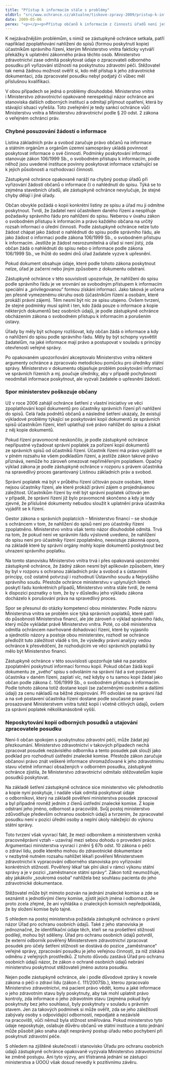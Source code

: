 ```yaml
---
title: "Přístup k informacím stále s problémy"
oldUrl: "src/www.ochrance.cz/aktualne/tiskove-zpravy-2009/pristup-k-informacim-stale-s-problemy"
date: 2009-05-06
perex: "<p></p><p>Přístup občanů k informacím z činnosti úřadů není ještě stále dostatečný. Lidé se na ochránce obracejí v mnoha případech, kdy jim úřady mnohdy bezdůvodně odmítají informace poskytnout, nebo žádost o informaci chybně vyhodnotí. Občané se dostávají do situací, kdy právě kvůli neposkytnutým informacím nemají v řízení rovnocenné postavení a úřady jim tímto způsobem upírají jedno ze základních práv &ndash; právo na spravedlivý proces.</p>"
---
```


<!-- imported from the old website -->

<p>K nejzávažnějším problémům, s nimiž se zástupkyně ochránce setkala, patří například zpoplatňování nahlížení do spisů (formou poskytnutí kopie) účastníkům správního řízení, kterým Ministerstvo vnitra fakticky vytváří překážky k uplatnění zákonného práva těchto osob. Ministerstvo zdravotnictví zase odmítá poskytovat údaje o zpracovateli odborného posudku při vyřizování stížností na poskytnutou zdravotní péči. Stěžovatel tak nemá žádnou možnost ověřit si, kdo měl přístup k jeho zdravotnické dokumentaci, zda zpracovatel posudku nebyl podjatý či vůbec měl příslušnou kvalifikaci.</p><p>V obou případech se jedná o problémy dlouhodobé. Ministerstvo vnitra i Ministerstvo zdravotnictví opakovaně nerespektují názor ochránce ani stanoviska dalších odborných institucí a odmítají přijmout opatření, která by stávající situaci vyřešila. Toto zveřejnění je tedy sankcí ochránce vůči Ministerstvu vnitra a Ministerstvu zdravotnictví podle § 20 odst. 2 zákona o veřejném ochránci práv.</p><h3>Chybné posuzování žádostí o informace</h3><p>Listina základních práv a svobod zaručuje právo občanů na informace a státním orgánům a orgánům územní samosprávy ukládá povinnost poskytovat informace o své činnosti. Podmínky poskytování informací stanovuje zákon 106/1999 Sb., o svobodném přístupu k informacím, podle něhož jsou uvedené instituce povinny poskytovat informace vztahující se k jejich působnosti a rozhodovací činnosti.</p><p>Zástupkyně ochránce opakovaně naráží na chybný postup úřadů při vyřizování žádostí občanů o informace či o nahlédnutí do spisu. Týká se to zejména stavebních úřadů, ale zástupkyně ochránce nevylučuje, že stejné chyby dělají i jiné úřady.</p><p>Občan obvykle požádá o kopii konkrétní listiny ze spisu a úřad mu ji odmítne poskytnout. Tvrdí, že žadatel není účastníkem daného řízení a nesplňuje požadavky správního řádu pro nahlížení do spisu. Neberou v úvahu zákon o svobodném přístupu k informacím a právo každého občana na určitý rozsah informací o úřední činnosti. Podle zástupkyně ochránce nelze tuto žádost chápat jako žádost o nahlédnutí do spisu podle správního řádu, ale jako žádost o informaci podle zákona 106/1999 Sb., o svobodném přístupu k informacím. Jestliže je žádost nesrozumitelná a úřad si není jistý, zda občan žádá o nahlédnutí do spisu nebo o informace podle zákona 106/1999 Sb., ve lhůtě do sedmi dnů úřad žadatele vyzve k upřesnění.</p><p>Pokud dokument obsahuje údaje, které podle tohoto zákona poskytnout nelze, úřad je začerní nebo jiným způsobem z dokumentu odstraní.</p><p>Zástupkyně ochránce v této souvislosti upozorňuje, že nahlížení do spisu podle správního řádu je ve srovnání se svobodným přístupem k informacím speciální a „privilegovanou“ formou získání informací. Jako taková je určena jen přesně vymezenému okruhu osob (účastníkům řízení a osobám, které prokáží právní zájem). Těm nesmí být nic ze spisu utajeno. Ovšem tvrzení, že stejné podmínky musí splnit i ten, kdo žádá pouze o informace a kopie některých dokumentů bez osobních údajů, je podle zástupkyně ochránce obcházením zákona o svobodném přístupu k informacím a porušením ústavy.</p><p>Úřady by měly být schopny rozlišovat, kdy občan žádá o informace a kdy o nahlížení do spisu podle správního řádu. Měly by být schopny vysvětlit žadatelům, na jaké informace mají právo a postupovat v souladu s principy otevřenosti veřejné správy.</p><p>Po opakovaném upozorňování akceptovalo Ministerstvo vnitra některé argumenty ochránce a zpracovalo metodickou pomůcku pro úředníky státní správy. Ministerstvo v dokumentu objasňuje problém poskytování informací ve správních řízeních a mj. poučuje úředníky, aby v případě pochybností neodmítali informace poskytnout, ale vyzvali žadatele o upřesnění žádosti.</p><h3>Spor ministerstev poškozuje občany</h3><p>Už v roce 2006 zahájil ochránce šetření z vlastní iniciativy ve věci zpoplatňování kopií dokumentů pro účastníky správních řízení při nahlížení do spisů. Celá řada podnětů občanů a následné šetření ukázaly, že existují výkladové problémy týkající se poskytování kopií dokumentů ze správních spisů účastníkům řízení, kteří uplatňují své právo nahlížet do spisu a získat z něj kopie dokumentů.</p><p>Pokud řízení pravomocně neskončilo, je podle zástupkyně ochránce nepřípustné vyžadovat správní poplatek za pořízení kopií dokumentů ze správních spisů od účastníků řízení. Účastník řízení má právo vyjádřit se v plném rozsahu ke všem podkladům řízení, a jestliže zákon takové právo přiznává, nemůže ho zároveň omezovat nepřiměřeným poplatkem. Opačný výklad zákona je podle zástupkyně ochránce v rozporu s právem účastníka na spravedlivý proces garantovaný Listinou základních práv a svobod. </p><p>Správní poplatek má být v průběhu řízení účtován pouze osobám, které nejsou účastníky řízení, ale které prokáží právní zájem o projednávanou záležitost. Účastníkům řízení by měl být správní poplatek účtován jen v případě, že správní řízení již bylo pravomocně skončeno a kdy je tedy zjevné, že příslušné dokumenty nebudou sloužit k uplatnění práva účastníka vyjádřit se k řízení.</p><p>Gestor zákona o správních poplatcích – Ministerstvo financí – se shoduje s ochráncem v tom, že nahlížení do spisů není pro účastníky řízení zpoplatněno. Ministerstvo vnitra však tento názor dlouhodobě odmítá. Trvá na tom, že pokud není ve správním řádu výslovně uvedeno, že nahlížení do spisu není pro účastníky řízení zpoplatněno, neexistuje zákonná opora, na základě které by správní orgány mohly kopie dokumentů poskytnout bez uhrazení správního poplatku.</p><p>Na tomto stanovisku Ministerstvo vnitra trvá i přes opakovaná upozornění zástupkyně ochránce, že žádný zákon nesmí být aplikován způsobem, který by byl v rozporu s ochranou základních práv a svobod a s ústavními principy, což ostatně potvrzují i rozhodnutí Ústavního soudu a Nejvyššího správního soudu. Přestože ochránce ministerstvu v uplynulých letech poskytl řadu konkrétních případů, Ministerstvo vnitra stále tvrdí, že nemá k dispozici poznatky o tom, že by v důsledku jeho výkladu zákona docházelo k porušování práva na spravedlivý proces.</p><p>Spor se přesunul do otázky kompetencí obou ministerstev. Podle názoru Ministerstva vnitra se problém sice týká správních poplatků, které patří do působnosti Ministerstva financí, ale jde zároveň o výklad správního řádu, který může vykládat právě Ministerstvo vnitra. Poté, co obě ministerstva odmítla ochráncem navrhované dohadovací řízení, které by vyjasnilo a sjednotilo názory a postoje obou ministerstev, rozhodl se ochránce předložit tuto záležitost vládě s tím, že výsledky právní analýzy vedou ochránce k přesvědčení, že rozhodujícím ve věci správních poplatků by mělo být Ministerstvo financí.</p><p>Zástupkyně ochránce v této souvislosti upozorňuje také na paradox zpoplatnění poskytnutí informací formou kopií. Pokud občan žádá kopii dokumentu ze „svého“ spisu s odvoláním na správní řád a své postavení účastníka v daném řízení, zaplatí víc, než kdyby o tu samou kopii žádal jako občan podle zákona č. 106/1999 Sb., o svobodném přístupu k informacím. Podle tohoto zákona totiž dostane kopii (se začerněnými osobními a dalšími údaji) za cenu nákladů na běžné zkopírování. Při odvolání se na správní řád a na své postavení účastníka řízení dostane podle současné praxe prosazované Ministerstvem vnitra tutéž kopii i včetně citlivých údajů, ovšem za správní poplatek několikanásobně vyšší.</p><h3>Neposkytování kopií odborných posudků a utajování zpracovatele posudku</h3><p>Není-li občan spokojen s poskytnutou zdravotní péčí, může žádat její přezkoumání. Ministerstvo zdravotnictví v takových případech nechá zpracovat posudek nezávislého odborníka a tento posudek pak slouží jako podklad pro rozhodnutí ústřední znalecké komise. Přestože zákon zaručuje občanovi právo znát veškeré informace shromažďované k jeho zdravotnímu stavu včetně informací obsažených v odborném posudku, zástupkyně ochránce zjistila, že Ministerstvo zdravotnictví odmítalo stěžovatelům kopie posudků poskytovat.</p><p>Na základě šetření zástupkyně ochránce sice ministerstvo věc přehodnotilo a kopie nyní poskytuje, i nadále však odmítá poskytovat údaje o odborníkovi, který na základě pověření ministerstva posudek zpracoval a byl případně rovněž jedním z členů ústřední znalecké komise. Z kopie odstraní jeho jméno, odbornost a pracoviště. Svůj postoj ministerstvo zdůvodňuje především ochranou osobních údajů a tvrzením, že zpracovatel posudku není v pozici úřední osoby a neplní úkoly náležející do výkonu státní správy.</p><p>Toto tvrzení však vyvrací fakt, že mezi odborníkem a ministerstvem vzniká pracovněprávní vztah &ndash; uzavírají mezi sebou dohodu o provedení práce. Argumentaci ministerstva vyvrací i znění § 67b odst. 10 zákona o péči o zdraví lidu, podle kterého mohou do zdravotnické dokumentace v nezbytně nutném rozsahu nahlížet lékaři pověření Ministerstvem zdravotnictví k vypracování odborného stanoviska pro vyřizování konkrétních stížností. Pověřený lékař tak plní úkol v rámci výkonu státní správy a je v pozici „zaměstnance státní správy“. Zákon totiž neumožňuje, aby jakákoliv „soukromá osoba“ nahlížela bez souhlasu pacienta do jeho zdravotnické dokumentace.</p><p>Stěžovatel může být mimoto pozván na jednání znalecké komise a zde se seznámit s jednotlivými členy komise, zjistit jejich jména i odbornost. Je proto zcela zřejmé, že ani vyhláška o znaleckých komisích nepředpokládá, že by složení komise bylo tajné.</p><p>S ohledem na postoj ministerstva požádala zástupkyně ochránce o právní názor Úřad pro ochranu osobních údajů. Také z jeho stanoviska je jednoznačné, že identifikační údaje těch, kteří se na prošetření stížností podílejí, mohou být sděleny. Úřad pro ochranu osobních údajů potvrdil, že externí odborník pověřený Ministerstvem zdravotnictví zpracovat posudek pro účely šetření stížnosti se dostává do pozice „zaměstnance“ veřejné správy, zpracování posudku je jeho veřejnou činností, za niž získává odměnu z veřejných prostředků. Z tohoto důvodu zastává Úřad pro ochranu osobních údajů názor, že zákon o ochraně osobních údajů nebrání ministerstvu poskytnout stěžovateli jméno autora posudku.</p><p>Nejen podle zástupkyně ochránce, ale i podle důvodové zprávy k novele zákona o péči o zdraví lidu (zákon č. 111/2007Sb.), kterou zpracovalo Ministerstvo zdravotnictví, má pacient právo vědět, komu a jaké informace o jeho zdravotním stavu byly poskytnuty, aby tak mohl uplatnit právo kontroly, zda informace o jeho zdravotním stavu (zejména pokud byly poskytnuty bez jeho souhlasu), byly poskytnuty v souladu s právním stavem. Jen za takových podmínek si může ověřit, zda se jeho záležitostí zabývaly osoby s odpovídající odborností, nepodjaté a nezávislé na pracovišti, vůči němuž byla stížnost směřována. Pokud ministerstvo tyto údaje neposkytuje, oslabuje důvěru občanů ve státní instituce a toto jednání může působit jako snaha utajit nesprávný postup úřadu nebo pochybení při poskytnutí zdravotní péče.</p><p>S ohledem na zjištěné skutečnosti i stanovisko Úřadu pro ochranu osobních údajů zástupkyně ochránce opakovaně vyzývala Ministerstvo zdravotnictví ke změně postupu. Ani tyto výzvy, ani třístranná jednání se zástupci ministerstva a ÚOOÚ však dosud nevedly k pozitivnímu závěru.</p>

